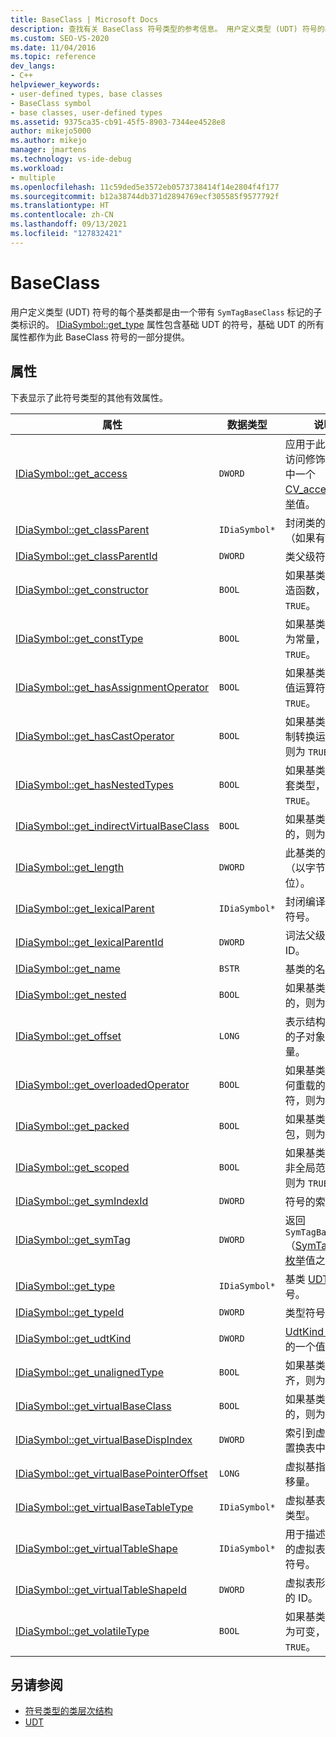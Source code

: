 ```yaml
---
title: BaseClass | Microsoft Docs
description: 查找有关 BaseClass 符号类型的参考信息。 用户定义类型 (UDT) 符号的基类是由一个带有 SymTagBaseClass 标记的子类标识的。
ms.custom: SEO-VS-2020
ms.date: 11/04/2016
ms.topic: reference
dev_langs:
- C++
helpviewer_keywords:
- user-defined types, base classes
- BaseClass symbol
- base classes, user-defined types
ms.assetid: 9375ca35-cb91-45f5-8903-7344ee4528e8
author: mikejo5000
ms.author: mikejo
manager: jmartens
ms.technology: vs-ide-debug
ms.workload:
- multiple
ms.openlocfilehash: 11c59ded5e3572eb0573738414f14e2804f4f177
ms.sourcegitcommit: b12a38744db371d2894769ecf305585f9577792f
ms.translationtype: HT
ms.contentlocale: zh-CN
ms.lasthandoff: 09/13/2021
ms.locfileid: "127832421"
---
```

# <a name="baseclass"></a>BaseClass
用户定义类型 (UDT) 符号的每个基类都是由一个带有 `SymTagBaseClass` 标记的子类标识的。 [IDiaSymbol::get_type](../../debugger/debug-interface-access/idiasymbol-get-type.md) 属性包含基础 UDT 的符号，基础 UDT 的所有属性都作为此 BaseClass 符号的一部分提供。

## <a name="properties"></a>属性
 下表显示了此符号类型的其他有效属性。

|属性|数据类型|说明|
|--------------|---------------|-----------------|
|[IDiaSymbol::get_access](../../debugger/debug-interface-access/idiasymbol-get-access.md)|`DWORD`|应用于此基类的访问修饰符。 其中一个 [CV_access_e 枚举](../../debugger/debug-interface-access/cv-access-e.md)值。|
|[IDiaSymbol::get_classParent](../../debugger/debug-interface-access/idiasymbol-get-classparent.md)|`IDiaSymbol*`|封闭类的符号（如果有的话）。|
|[IDiaSymbol::get_classParentId](../../debugger/debug-interface-access/idiasymbol-get-classparentid.md)|`DWORD`|类父级符号 ID。|
|[IDiaSymbol::get_constructor](../../debugger/debug-interface-access/idiasymbol-get-constructor.md)|`BOOL`|如果基类具有构造函数，则为 `TRUE`。|
|[IDiaSymbol::get_constType](../../debugger/debug-interface-access/idiasymbol-get-consttype.md)|`BOOL`|如果基类被标记为常量，则为 `TRUE`。|
|[IDiaSymbol::get_hasAssignmentOperator](../../debugger/debug-interface-access/idiasymbol-get-hasassignmentoperator.md)|`BOOL`|如果基类具有赋值运算符，则为 `TRUE`。|
|[IDiaSymbol::get_hasCastOperator](../../debugger/debug-interface-access/idiasymbol-get-hascastoperator.md)|`BOOL`|如果基类具有强制转换运算符，则为 `TRUE`。|
|[IDiaSymbol::get_hasNestedTypes](../../debugger/debug-interface-access/idiasymbol-get-hasnestedtypes.md)|`BOOL`|如果基类具有嵌套类型，则为 `TRUE`。|
|[IDiaSymbol::get_indirectVirtualBaseClass](../../debugger/debug-interface-access/idiasymbol-get-indirectvirtualbaseclass.md)|`BOOL`|如果基类是间接的，则为 `TRUE`。|
|[IDiaSymbol::get_length](../../debugger/debug-interface-access/idiasymbol-get-length.md)|`DWORD`|此基类的长度（以字节为单位）。|
|[IDiaSymbol::get_lexicalParent](../../debugger/debug-interface-access/idiasymbol-get-lexicalparent.md)|`IDiaSymbol*`|封闭编译单位的符号。|
|[IDiaSymbol::get_lexicalParentId](../../debugger/debug-interface-access/idiasymbol-get-lexicalparentid.md)|`DWORD`|词法父级符号的 ID。|
|[IDiaSymbol::get_name](../../debugger/debug-interface-access/idiasymbol-get-name.md)|`BSTR`|基类的名称。|
|[IDiaSymbol::get_nested](../../debugger/debug-interface-access/idiasymbol-get-nested.md)|`BOOL`|如果基类是嵌套的，则为 `TRUE`。|
|[IDiaSymbol::get_offset](../../debugger/debug-interface-access/idiasymbol-get-offset.md)|`LONG`|表示结构内基类的子对象的偏移量。|
|[IDiaSymbol::get_overloadedOperator](../../debugger/debug-interface-access/idiasymbol-get-overloadedoperator.md)|`BOOL`|如果基类具有任何重载的运算符，则为 `TRUE`。|
|[IDiaSymbol::get_packed](../../debugger/debug-interface-access/idiasymbol-get-packed.md)|`BOOL`|如果基类已打包，则为 `TRUE`。|
|[IDiaSymbol::get_scoped](../../debugger/debug-interface-access/idiasymbol-get-scoped.md)|`BOOL`|如果基类出现在非全局范围内，则为 `TRUE`。|
|[IDiaSymbol::get_symIndexId](../../debugger/debug-interface-access/idiasymbol-get-symindexid.md)|`DWORD`|符号的索引 ID。|
|[IDiaSymbol::get_symTag](../../debugger/debug-interface-access/idiasymbol-get-symtag.md)|`DWORD`|返回 `SymTagBaseClass`（[SymTagEnum 枚举](../../debugger/debug-interface-access/symtagenum.md)值之一）。|
|[IDiaSymbol::get_type](../../debugger/debug-interface-access/idiasymbol-get-type.md)|`IDiaSymbol*`|基类 [UDT](../../debugger/debug-interface-access/udt.md) 的符号。|
|[IDiaSymbol::get_typeId](../../debugger/debug-interface-access/idiasymbol-get-typeid.md)|`DWORD`|类型符号 ID。|
|[IDiaSymbol::get_udtKind](../../debugger/debug-interface-access/idiasymbol-get-udtkind.md)|`DWORD`|[UdtKind 枚举](../../debugger/debug-interface-access/udtkind.md)中的一个值。|
|[IDiaSymbol::get_unalignedType](../../debugger/debug-interface-access/idiasymbol-get-unalignedtype.md)|`BOOL`|如果基类未对齐，则为 `TRUE`。|
|[IDiaSymbol::get_virtualBaseClass](../../debugger/debug-interface-access/idiasymbol-get-virtualbaseclass.md)|`BOOL`|如果基类是虚拟的，则为 `TRUE`。|
|[IDiaSymbol::get_virtualBaseDispIndex](../../debugger/debug-interface-access/idiasymbol-get-virtualbasedispindex.md)|`DWORD`|索引到虚拟基础置换表中。|
|[IDiaSymbol::get_virtualBasePointerOffset](../../debugger/debug-interface-access/idiasymbol-get-virtualbasepointeroffset.md)|`LONG`|虚拟基指针的偏移量。|
|[IDiaSymbol::get_virtualBaseTableType](../../debugger/debug-interface-access/idiasymbol-get-virtualbasetabletype.md)|`IDiaSymbol*`|虚拟基表指针的类型。|
|[IDiaSymbol::get_virtualTableShape](../../debugger/debug-interface-access/idiasymbol-get-virtualtableshape.md)|`IDiaSymbol*`|用于描述此基类的虚拟表类型的符号。|
|[IDiaSymbol::get_virtualTableShapeId](../../debugger/debug-interface-access/idiasymbol-get-virtualtableshapeid.md)|`DWORD`|虚拟表形状符号的 ID。|
|[IDiaSymbol::get_volatileType](../../debugger/debug-interface-access/idiasymbol-get-volatiletype.md)|`BOOL`|如果基类被标记为可变，则为 `TRUE`。|

## <a name="see-also"></a>另请参阅
- [符号类型的类层次结构](../../debugger/debug-interface-access/class-hierarchy-of-symbol-types.md)
- [UDT](../../debugger/debug-interface-access/udt.md)